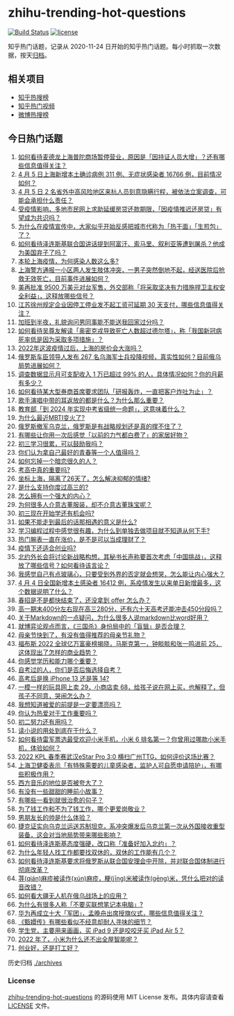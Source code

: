 # zhihu-trending-hot-questions

[![Build Status](https://github.com/justjavac/zhihu-trending-hot-questions/workflows/ci/badge.svg?branch=master)](https://github.com/justjavac/zhihu-trending-hot-questions/actions)
[![license](https://img.shields.io/github/license/justjavac/zhihu-trending-hot-questions)](https://github.com/justjavac/zhihu-trending-hot-questions/blob/master/LICENSE)

知乎热门话题，记录从 2020-11-24 日开始的知乎热门话题。每小时抓取一次数据，按天[归档](./archives)。

## 相关项目

- [知乎热搜榜](https://github.com/justjavac/zhihu-trending-top-search)
- [知乎热门视频](https://github.com/justjavac/zhihu-trending-hot-video)
- [微博热搜榜](https://github.com/justjavac/weibo-trending-hot-search)

## 今日热门话题

<!-- BEGIN -->
<!-- 最后更新时间 Thu Apr 07 2022 07:20:20 GMT+0800 (China Standard Time) -->

1. [如何看待麦德龙上海普陀商场暂停营业，原因是「因持证人员大增」？还有哪些信息值得关注？](https://www.zhihu.com/question/526323560)
1. [4 月 5 日上海新增本土确诊病例 311 例、无症状感染者 16766 例，目前情况如何？](https://www.zhihu.com/question/526254075)
1. [4 月 5 日 2 名省外中高风险地区来杭人员刻意隐瞒行程，被依法立案调查，可能会承担什么责任？](https://www.zhihu.com/question/526308562)
1. [受疫情影响，多地市民网上求助延缓房贷还款期限，「因疫情推迟还房贷」有望成为共识吗？](https://www.zhihu.com/question/526276106)
1. [为什么在疫情宣传中，大家似乎开始反感把城市代称为「热干面」「生煎包」了？](https://www.zhihu.com/question/526289471)
1. [如何看待泽连斯基联合国讲话提到阿富汗、索马里、叙利亚等遭到屠杀？他成为美国弃子了吗？](https://www.zhihu.com/question/526333664)
1. [本轮上海疫情，为何感染人数这么多?](https://www.zhihu.com/question/525740117)
1. [上海警方通报一小区两人发生肢体冲突，一男子突然倒地不起，经送医院后抢救无效死亡，目前事件进展如何？](https://www.zhihu.com/question/526357311)
1. [美再批准 9500 万美元对台军售，外交部称「将采取坚决有力措施捍卫主权安全利益」，这释放哪些信号？](https://www.zhihu.com/question/526340613)
1. [江苏徐州规定企业因停工停业发不起工资可延期 30 天支付，哪些信息值得关注？](https://www.zhihu.com/question/526263805)
1. [加班到半夜，礼貌询问男同事能不能送我回家过分吗？](https://www.zhihu.com/question/525735354)
1. [如何看待吴尊友解读「奥密克戎导致死亡人数超过德尔塔」，称「我国新冠病死率低是因为采取多项措施」？](https://www.zhihu.com/question/526376475)
1. [2022年这波疫情过后，上海的房价会大涨吗？](https://www.zhihu.com/question/526089861)
1. [俄罗斯车臣领导人发布 267 名乌海军士兵投降视频，真实性如何？目前俄乌局势进展如何？](https://www.zhihu.com/question/526258853)
1. [调查数据显示月可支配收入 1 万已超过 99% 的人，具体情况如何？你的月薪有多少？](https://www.zhihu.com/question/526310905)
1. [如何看待某大型券商首席要求团队「研报轰炸，一直把客户炸吐为止」？](https://www.zhihu.com/question/526263189)
1. [歌手演唱中带的耳返放的都是什么？为什么那么重要？](https://www.zhihu.com/question/22696366)
1. [教育部「到 2024 年实现中考省级统一命题」，这意味着什么？](https://www.zhihu.com/question/526349325)
1. [为什么最近MBTI变火了?](https://www.zhihu.com/question/525671093)
1. [俄罗斯撤军乌克兰，俄罗斯是有战略规划还是真的撑不住了？](https://www.zhihu.com/question/526008661)
1. [有哪些让你用一次后感觉「以前的力气都白费了」的家居好物？](https://www.zhihu.com/question/420760487)
1. [初三学习很累，可以鼓励我吗？](https://www.zhihu.com/question/525931309)
1. [你们认为拿自己最好的青春等一个人值得吗？](https://www.zhihu.com/question/525500607)
1. [如何忘掉一个暗恋很久的人？](https://www.zhihu.com/question/525184833)
1. [考高中真的重要吗?](https://www.zhihu.com/question/525789178)
1. [坐标上海，隔离了26天了，怎么解决抑郁的情绪?](https://www.zhihu.com/question/524334366)
1. [是什么支持你度过高三的?](https://www.zhihu.com/question/525191943)
1. [怎么拥有一个强大的内心？](https://www.zhihu.com/question/522086460)
1. [为何很多人介意古董服装，却不介意古董珠宝呢？](https://www.zhihu.com/question/523017882)
1. [初三现在开始学还有机会吗?](https://www.zhihu.com/question/523891516)
1. [如果不能走到最后的话那相遇的意义是什么?](https://www.zhihu.com/question/525725617)
1. [学习编程过程中感觉很有趣，为什么到单独去做项目就不知道从何下手?](https://www.zhihu.com/question/524981111)
1. [热门腕表一直在涨价，是不是可以当成理财了？](https://www.zhihu.com/question/525637984)
1. [疫情下还适合创业吗?](https://www.zhihu.com/question/525472475)
1. [北约外长会将讨论新战略构想，其秘书长声称要首次考虑「中国挑战」，这释放了哪些信号？如何看待该言论？](https://www.zhihu.com/question/526286826)
1. [我感觉自己有点玻璃心，只要受到外界的否定就会想哭，怎么能让内心强大？](https://www.zhihu.com/question/525871862)
1. [4 月 4 日全国新增本土感染者 16412 例，系疫情发生以来单日新增最多，这个数据说明了什么？](https://www.zhihu.com/question/526192440)
1. [春招是不是都快结束了，还没拿到 offer 怎么办？](https://www.zhihu.com/question/389889614)
1. [高一期末400分左右现在高三280分，还有六十天高考还能冲击450分段吗？](https://www.zhihu.com/question/526302443)
1. [关于Markdown的一点疑问，为什么很多人说markdown比word好用？](https://www.zhihu.com/question/271059404)
1. [就博弈论观点而言，《三国杀》身份局中的「盲狙」是否合理？](https://www.zhihu.com/question/523235961)
1. [母亲节快到了，有没有值得推荐的母亲节礼物？](https://www.zhihu.com/question/30159307)
1. [福布斯 2022 全球亿万富豪榜揭晓，马斯克第一，钟睒睒和张一鸣进前 25，这体现出了怎样的商业趋势？](https://www.zhihu.com/question/526191859)
1. [你感觉学历和能力哪个重要？](https://www.zhihu.com/question/525614758)
1. [自考过的人，你们是否后悔选择自考？](https://www.zhihu.com/question/337908624)
1. [高考后是换 iPhone 13 还是等 14?](https://www.zhihu.com/question/525331276)
1. [一模一样的玩具网上卖 29，小商店卖 68，给孩子说在网上买，也解释了，但孩子不同意，哭闹怎么办？](https://www.zhihu.com/question/525757457)
1. [我想知道被爱的前提是一定要漂亮吗？](https://www.zhihu.com/question/525524023)
1. [你认为热爱对于工作重要吗？](https://www.zhihu.com/question/525237716)
1. [初二努力还有用吗？](https://www.zhihu.com/question/526166558)
1. [读小说的用处到底在于什么？](https://www.zhihu.com/question/21493340)
1. [如何看待雷军票选最受欢迎小米手机，小米 6 排名第一？你曾用过哪款小米手机，体验如何？](https://www.zhihu.com/question/526262920)
1. [2022 KPL 春季赛武汉eStar Pro 3:0 横扫广州TTG，如何评价这场比赛？](https://www.zhihu.com/question/526373811)
1. [上海卫健委表示「有特殊需要的儿童感染者，监护人可自愿申请陪护」，有哪些积极作用？](https://www.zhihu.com/question/526275678)
1. [西方音乐的地位是否被夸大了？](https://www.zhihu.com/question/526279676)
1. [有没有一些甜甜的睡前小故事？](https://www.zhihu.com/question/392915444)
1. [有哪些一看到就很治愈的句子？](https://www.zhihu.com/question/519835601)
1. [为了钱工作和不为了钱工作，哪个更爱岗敬业？](https://www.zhihu.com/question/525753350)
1. [男朋友长的帅是什么体验？](https://www.zhihu.com/question/368264120)
1. [捷克证实向乌克兰运送苏制坦克，系冲突爆发后乌克兰第一次从外国接收重型装备，这会对当地局势带来哪些影响？](https://www.zhihu.com/question/526297657)
1. [如何看待泽连斯基态度强硬，改口称「准备好加入北约」？](https://www.zhihu.com/question/526185277)
1. [为什么年轻人找工作都要找双休的，双休的工作能有几个？](https://www.zhihu.com/question/525911720)
1. [如何看待泽连斯基要求将俄罗斯从联合国安理会中开除，并对联合国体制进行彻底改革？](https://www.zhihu.com/question/526281727)
1. [荨(qián)麻疹被读作(xún)麻疹，粳(jīng)米被读作(gēng)米，凭什么把对的读音改错？](https://www.zhihu.com/question/525002535)
1. [如何看大疆无人机在俄乌战场上的应用？](https://www.zhihu.com/question/525628610)
1. [为什么有很多人称「不要买联想笔记本电脑」?](https://www.zhihu.com/question/524894839)
1. [华为再成立十大「军团」，孟晚舟出席授旗仪式，哪些信息值得关注？](https://www.zhihu.com/question/525967275)
1. [《甄嬛传》有哪些看似不经意却耐人寻味的细节？](https://www.zhihu.com/question/44218580)
1. [学生党，主要用来画画，买 iPad 9 还是咬咬牙买 iPad Air 5？](https://www.zhihu.com/question/525258717)
1. [2022 年了，小米为什么还不出全屋智能呢？](https://www.zhihu.com/question/522777008)
1. [创业好，还是打工好？](https://www.zhihu.com/question/525850394)

<!-- END -->

历史归档 [./archives](./archives)

### License

[zhihu-trending-hot-questions](https://github.com/justjavac/zhihu-trending-hot-questions)
的源码使用 MIT License 发布。具体内容请查看 [LICENSE](./LICENSE) 文件。
